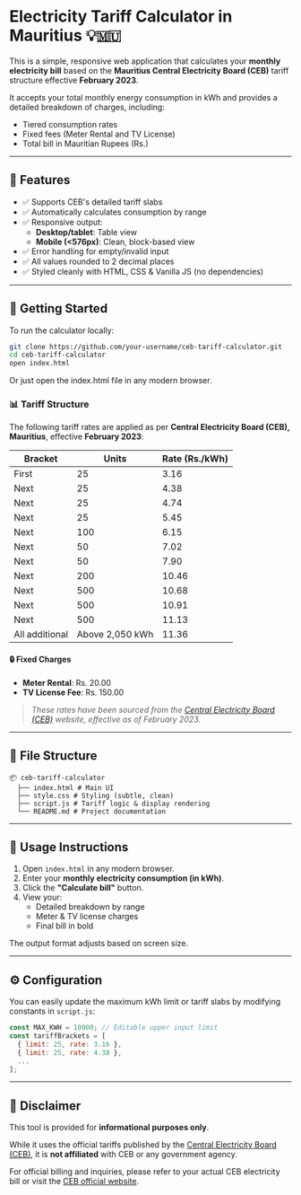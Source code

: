 # Electricity Tariff Calculator in Mauritius 💡🇲🇺

This is a simple, responsive web application that calculates your **monthly electricity bill** based on the **Mauritius Central Electricity Board (CEB)** tariff structure effective **February 2023**.

It accepts your total monthly energy consumption in kWh and provides a detailed breakdown of charges, including:

- Tiered consumption rates
- Fixed fees (Meter Rental and TV License)
- Total bill in Mauritian Rupees (Rs.)

---

## 🔧 Features

- ✅ Supports CEB's detailed tariff slabs
- ✅ Automatically calculates consumption by range
- ✅ Responsive output:
  - **Desktop/tablet**: Table view
  - **Mobile (<576px)**: Clean, block-based view
- ✅ Error handling for empty/invalid input
- ✅ All values rounded to 2 decimal places
- ✅ Styled cleanly with HTML, CSS & Vanilla JS (no dependencies)

---

## 🚀 Getting Started

To run the calculator locally:

```bash
git clone https://github.com/your-username/ceb-tariff-calculator.git
cd ceb-tariff-calculator
open index.html
```

Or just open the index.html file in any modern browser.

### 📊 Tariff Structure

The following tariff rates are applied as per **Central Electricity Board (CEB), Mauritius**, effective **February 2023**:

| Bracket        | Units           | Rate (Rs./kWh) |
|----------------|-----------------|----------------|
| First          | 25              | 3.16           |
| Next           | 25              | 4.38           |
| Next           | 25              | 4.74           |
| Next           | 25              | 5.45           |
| Next           | 100             | 6.15           |
| Next           | 50              | 7.02           |
| Next           | 50              | 7.90           |
| Next           | 200             | 10.46          |
| Next           | 500             | 10.68          |
| Next           | 500             | 10.91          |
| Next           | 500             | 11.13          |
| All additional | Above 2,050 kWh | 11.36          |

#### 🔒 Fixed Charges

- **Meter Rental**: Rs. 20.00  
- **TV License Fee**: Rs. 150.00

> _These rates have been sourced from the [Central Electricity Board (CEB)](https://ceb.mu) website, effective as of February 2023._

---

## 📁 File Structure
```
📦 ceb-tariff-calculator
  ├── index.html # Main UI 
  ├── style.css # Styling (subtle, clean) 
  ├── script.js # Tariff logic & display rendering 
  └── README.md # Project documentation
```
---

## 🧪 Usage Instructions

1. Open `index.html` in any modern browser.
2. Enter your **monthly electricity consumption (in kWh)**.
3. Click the **"Calculate bill"** button.
4. View your:
   - Detailed breakdown by range
   - Meter & TV license charges
   - Final bill in bold

The output format adjusts based on screen size.

---

## ⚙️ Configuration

You can easily update the maximum kWh limit or tariff slabs by modifying constants in `script.js`:

```js
const MAX_KWH = 10000; // Editable upper input limit
const tariffBrackets = [
  { limit: 25, rate: 3.16 },
  { limit: 25, rate: 4.38 },
  ...
];
```

---

## 📌 Disclaimer

This tool is provided for **informational purposes only**.

While it uses the official tariffs published by the [Central Electricity Board (CEB)](https://ceb.mu), it is **not affiliated** with CEB or any government agency.

For official billing and inquiries, please refer to your actual CEB electricity bill or visit the [CEB official website](https://ceb.mu).
